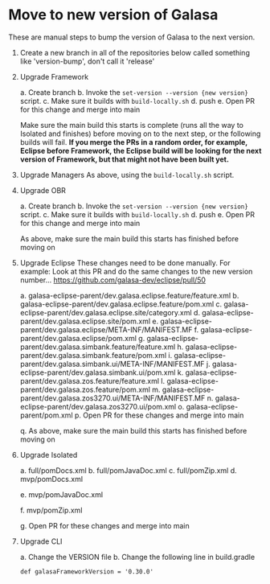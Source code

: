 # Move to new version of Galasa

These are manual steps to bump the version of Galasa to the next version.

1. Create a new branch in all of the repositories below called something like 'version-bump', don't call it 'release'

2. Upgrade Framework

    a. Create branch
    b. Invoke the `set-version --version {new version}` script.
    c. Make sure it builds with `build-locally.sh`
    d. push
    e. Open PR for this change and merge into main

    Make sure the main build this starts is complete (runs all the way to Isolated and finishes) before moving on to the next step, or the following builds will fail. **If you merge the PRs in a random order, for example, Eclipse before Framework, the Eclipse build will be looking for the next version of Framework, but that might not have been built yet.**

2. Upgrade Managers
   As above, using the `build-locally.sh` script.

3. Upgrade OBR

    a. Create branch
    b. Invoke the `set-version --version {new version}` script.
    c. Make sure it builds with `build-locally.sh`
    d. push
    e. Open PR for this change and merge into main

    As above, make sure the main build this starts has finished before moving on

4. Upgrade Eclipse
    These changes need to be done manually.
    For example: Look at this PR and do the same changes to the new version number... https://github.com/galasa-dev/eclipse/pull/50

    a. galasa-eclipse-parent/dev.galasa.eclipse.feature/feature.xml
    b. galasa-eclipse-parent/dev.galasa.eclipse.feature/pom.xml
    c. galasa-eclipse-parent/dev.galasa.eclipse.site/category.xml
    d. galasa-eclipse-parent/dev.galasa.eclipse.site/pom.xml
    e. galasa-eclipse-parent/dev.galasa.eclipse/META-INF/MANIFEST.MF
    f. galasa-eclipse-parent/dev.galasa.eclipse/pom.xml
    g. galasa-eclipse-parent/dev.galasa.simbank.feature/feature.xml
    h. galasa-eclipse-parent/dev.galasa.simbank.feature/pom.xml
    i. galasa-eclipse-parent/dev.galasa.simbank.ui/META-INF/MANIFEST.MF
    j. galasa-eclipse-parent/dev.galasa.simbank.ui/pom.xml
    k. galasa-eclipse-parent/dev.galasa.zos.feature/feature.xml
    l. galasa-eclipse-parent/dev.galasa.zos.feature/pom.xml
    m. galasa-eclipse-parent/dev.galasa.zos3270.ui/META-INF/MANIFEST.MF
    n. galasa-eclipse-parent/dev.galasa.zos3270.ui/pom.xml
    o. galasa-eclipse-parent/pom.xml
    p. Open PR for these changes and merge into main

    q. As above, make sure the main build this starts has finished before moving on

5. Upgrade Isolated

    a. full/pomDocs.xml
    b. full/pomJavaDoc.xml
    c. full/pomZip.xml
    d. mvp/pomDocs.xml

    e. mvp/pomJavaDoc.xml

    f. mvp/pomZip.xml

    g. Open PR for these changes and merge into main

6. Upgrade CLI

    a. Change the VERSION file
    b. Change the following line in build.gradle
    ```
    def galasaFrameworkVersion = '0.30.0'
    ```